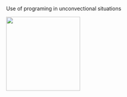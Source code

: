 Use of programing in unconvectional situations




<img src="http://www.constructionphotography.com/ImageThumbs/A178-00274/3/A178-00274_A_disgustingly_dirty_bathroom_in_an_abandoned_council_house_in_Carlisle_Cumbria_UK.jpg" align="middle" style="width: 200px;"/>
